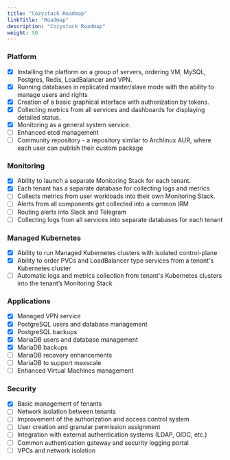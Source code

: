 ```yaml
---
title: "Cozystack Roadmap"
linkTitle: "Roadmap"
description: "Cozystack Roadmap"
weight: 50
---
```


### Platform

- [x] Installing the platform on a group of servers, ordering VM, MySQL, Postgres, Redis, LoadBalancer and VPN.
- [x] Running databases in replicated master/slave mode with the ability to manage users and rights
- [x] Creation of a basic graphical interface with authorization by tokens.
- [x] Collecting metrics from all services and dashboards for displaying detailed status.
- [x] Monitoring as a general system service.
- [ ] Enhanced etcd management
- [ ] Community repository - a repository similar to Archlinux AUR, where each user can publish their custom package

### Monitoring

- [x] Ability to launch a separate Monitoring Stack for each tenant.
- [x] Each tenant has a separate database for collecting logs and metrics
- [ ] Collects metrics from user workloads into their own Monitoring Stack.
- [ ] Alerts from all components get collected into a common IRM
- [ ] Routing alerts into Slack and Telegram
- [ ] Collecting logs from all services into separate databases for each tenant

### Managed Kubernetes

- [x] Ability to run Managed Kubernetes clusters with isolated control-plane
- [x] Ability to order PVCs and LoadBalancer type services from a tenant's Kubernetes cluster
- [ ] Automatic logs and metrics collection from tenant's Kubernetes clusters into the tenant’s Monitoring Stack

### Applications

- [X] Managed VPN service
- [X] PostgreSQL users and database management
- [X] PostgreSQL backups
- [X] MariaDB users and database management
- [X] MariaDB backups
- [ ] MariaDB recovery enhancements
- [ ] MariaDB to support maxscale
- [ ] Enhanced Virtual Machines management

### Security

- [x] Basic management of tenants
- [ ] Network isolation between tenants
- [ ] Improvement of the authorization and access control system
- [ ] User creation and granular permission assignment
- [ ] Integration with external authentication systems (LDAP, OIDC, etc.)
- [ ] Common authentication gateway and security logging portal
- [ ] VPCs and network isolation
